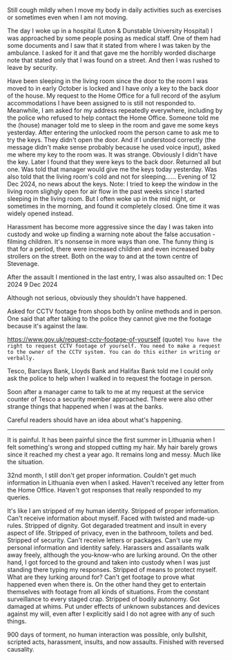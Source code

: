 Still cough mildly when I move my body in daily activities such as exercises or sometimes even when I am not moving.

The day I woke up in a hospital (Luton & Dunstable University Hospital) I was approached by some people posing as medical staff. One of them had some documents and I saw that it stated from where I was taken by the ambulance. I asked for it and that gave me the horribly worded discharge note that stated only that I was found on a street. And then I was rushed to leave by security.

Have been sleeping in the living room since the door to the room I was moved to in early October is locked and I have only a key to the back door of the house. My request to the Home Office for a full record of the asylum accommodations I have been assigned to is still not responded to. Meanwhile, I am asked for my address repeatedly everywhere, including by the police who refused to help contact the Home Office. Someone told me the (house) manager told me to sleep in the room and gave me some keys yesterday. After entering the unlocked room the person came to ask me to try the keys. They didn't open the door. And if I understood correctly (the message didn't make sense probably because he used voice input), asked me where my key to the room was. It was strange. Obviously I didn't have the key. Later I found that they were keys to the back door. Returned all but one. Was told that manager would give me the keys today yesterday. Was also told that the living room's cold and not for sleeping...... Evening of 12 Dec 2024, no news about the keys.
Note: I tried to keep the window in the living room slighgly open for air flow in the past weeks since I started sleeping in the living room. But I often woke up in the mid night, or sometimes in the morning, and found it completely closed. One time it was widely opened instead. 

Harassment has become more aggressive since the day I was taken into custody and woke up finding a warning note about the false accusation - filming children. It's nonsense in more ways than one. The funny thing is that for a period, there were increased children and even increased baby strollers on the street. Both on the way to and at the town centre of Stevenage.

After the assault I mentioned in the last entry, I was also assaulted on:
1 Dec 2024
9 Dec 2024

Although not serious, obviously they shouldn't have happened.

Asked for CCTV footage from shops both by online methods and in person. One said that after talking to the police they cannot give me the footage because it's against the law.

https://www.gov.uk/request-cctv-footage-of-yourself
(quote)
`You have the right to request CCTV footage of yourself.
You need to make a request to the owner of the CCTV system. You can do this either in writing or verbally.`

Tesco, Barclays Bank, Lloyds Bank and Halifax Bank told me I could only ask the police to help when I walked in to request the footage in person.

Soon after a manager came to talk to me at my request at the service counter of Tesco a security member approached. There were also other strange things that happened when I was at the banks.

Careful readers should have an idea about what's happening.

---

It is painful. It has been painful since the first summer in Lithuania when I felt something's wrong and stopped cutting my hair. My hair barely grows since it reached my chest a year ago. It remains long and messy. Much like the situation.

32nd month, I still don't get proper information. Couldn't get much information in Lithuania even when I asked. Haven't received any letter from the Home Office. Haven't got responses that really responded to my queries. 

It's like I am stripped of my human identity. Stripped of proper information. Can't receive information about myself. Faced with twisted and made-up rules. Stripped of dignity. Got degaraded treatment and insult in every aspect of life. Stripped of privacy, even in the bathroom, toilets and bed. Stripped of security. Can't receive letters or packages. Can't use my personal information and identity safely. Harassers and assailants walk away freely, although the you-know-who are lurking around. On the other hand, I got forced to the ground and taken into custody when I was just standing there typing my responses. Stripped of means to protect myself. What are they lurking around for? Can't get footage to prove what happened even when there is. On the other hand they get to entertain themselves with footage from all kinds of situations. From the constant surveillance to every staged crap. Stripped of bodily autonomy. Got damaged at whims. Put under effects of unknown substances and devices against my will, even after I explicitly said I do not agree with any of such things.

900 days of torment, no human interaction was possible, only bullshit, scripted acts, harassment, insults, and now assaults. Finished with reversed causality.
